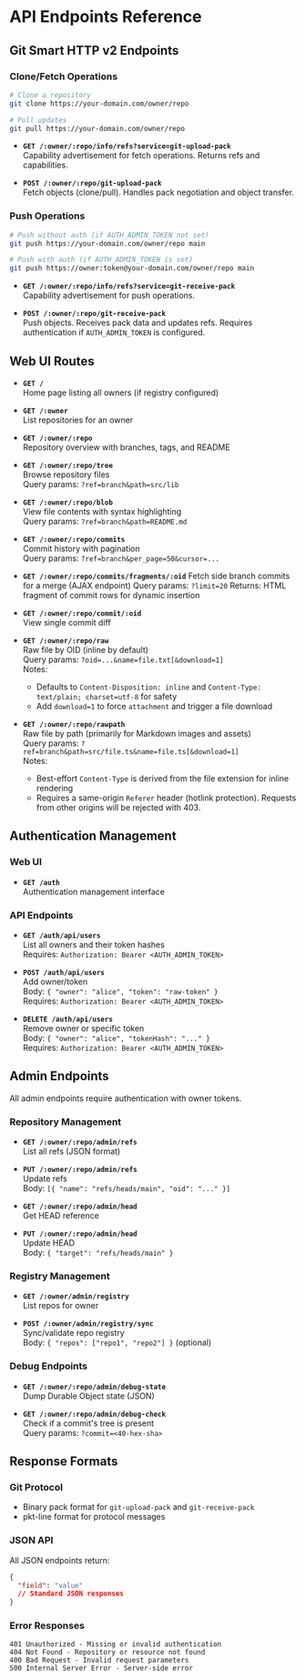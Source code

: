 # API Endpoints Reference

## Git Smart HTTP v2 Endpoints

### Clone/Fetch Operations

```bash
# Clone a repository
git clone https://your-domain.com/owner/repo

# Pull updates
git pull https://your-domain.com/owner/repo
```

- **`GET /:owner/:repo/info/refs?service=git-upload-pack`**  
  Capability advertisement for fetch operations. Returns refs and capabilities.

- **`POST /:owner/:repo/git-upload-pack`**  
  Fetch objects (clone/pull). Handles pack negotiation and object transfer.

### Push Operations

```bash
# Push without auth (if AUTH_ADMIN_TOKEN not set)
git push https://your-domain.com/owner/repo main

# Push with auth (if AUTH_ADMIN_TOKEN is set)
git push https://owner:token@your-domain.com/owner/repo main
```

- **`GET /:owner/:repo/info/refs?service=git-receive-pack`**  
  Capability advertisement for push operations.

- **`POST /:owner/:repo/git-receive-pack`**  
  Push objects. Receives pack data and updates refs. Requires authentication if `AUTH_ADMIN_TOKEN` is configured.

## Web UI Routes

- **`GET /`**  
  Home page listing all owners (if registry configured)

- **`GET /:owner`**  
  List repositories for an owner

- **`GET /:owner/:repo`**  
  Repository overview with branches, tags, and README

- **`GET /:owner/:repo/tree`**  
  Browse repository files  
  Query params: `?ref=branch&path=src/lib`

- **`GET /:owner/:repo/blob`**  
  View file contents with syntax highlighting  
  Query params: `?ref=branch&path=README.md`

- **`GET /:owner/:repo/commits`**  
  Commit history with pagination  
  Query params: `?ref=branch&per_page=50&cursor=...`

- **`GET /:owner/:repo/commits/fragments/:oid`**
  Fetch side branch commits for a merge (AJAX endpoint)
  Query params: `?limit=20`
  Returns: HTML fragment of commit rows for dynamic insertion

- **`GET /:owner/:repo/commit/:oid`**  
  View single commit diff

- **`GET /:owner/:repo/raw`**  
  Raw file by OID (inline by default)  
  Query params: `?oid=...&name=file.txt[&download=1]`  
  Notes:
  - Defaults to `Content-Disposition: inline` and `Content-Type: text/plain; charset=utf-8` for safety
  - Add `download=1` to force `attachment` and trigger a file download

- **`GET /:owner/:repo/rawpath`**  
  Raw file by path (primarily for Markdown images and assets)  
  Query params: `?ref=branch&path=src/file.ts&name=file.ts[&download=1]`  
  Notes:
  - Best-effort `Content-Type` is derived from the file extension for inline rendering
  - Requires a same-origin `Referer` header (hotlink protection). Requests from other origins will be rejected with 403.

## Authentication Management

### Web UI

- **`GET /auth`**  
  Authentication management interface

### API Endpoints

- **`GET /auth/api/users`**  
  List all owners and their token hashes  
  Requires: `Authorization: Bearer <AUTH_ADMIN_TOKEN>`

- **`POST /auth/api/users`**  
  Add owner/token  
  Body: `{ "owner": "alice", "token": "raw-token" }`  
  Requires: `Authorization: Bearer <AUTH_ADMIN_TOKEN>`

- **`DELETE /auth/api/users`**  
  Remove owner or specific token  
  Body: `{ "owner": "alice", "tokenHash": "..." }`  
  Requires: `Authorization: Bearer <AUTH_ADMIN_TOKEN>`

## Admin Endpoints

All admin endpoints require authentication with owner tokens.

### Repository Management

- **`GET /:owner/:repo/admin/refs`**  
  List all refs (JSON format)

- **`PUT /:owner/:repo/admin/refs`**  
  Update refs  
  Body: `[{ "name": "refs/heads/main", "oid": "..." }]`

- **`GET /:owner/:repo/admin/head`**  
  Get HEAD reference

- **`PUT /:owner/:repo/admin/head`**  
  Update HEAD  
  Body: `{ "target": "refs/heads/main" }`

### Registry Management

- **`GET /:owner/admin/registry`**  
  List repos for owner

- **`POST /:owner/admin/registry/sync`**  
  Sync/validate repo registry  
  Body: `{ "repos": ["repo1", "repo2"] }` (optional)

### Debug Endpoints

- **`GET /:owner/:repo/admin/debug-state`**  
  Dump Durable Object state (JSON)

- **`GET /:owner/:repo/admin/debug-check`**  
  Check if a commit's tree is present  
  Query params: `?commit=<40-hex-sha>`

## Response Formats

### Git Protocol

- Binary pack format for `git-upload-pack` and `git-receive-pack`
- pkt-line format for protocol messages

### JSON API

All JSON endpoints return:

```json
{
  "field": "value"
  // Standard JSON responses
}
```

### Error Responses

```
401 Unauthorized - Missing or invalid authentication
404 Not Found - Repository or resource not found
400 Bad Request - Invalid request parameters
500 Internal Server Error - Server-side error
```
